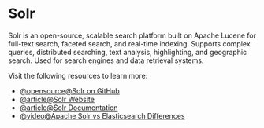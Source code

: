 # Solr

Solr is an open-source, scalable search platform built on Apache Lucene for full-text search, faceted search, and real-time indexing. Supports complex queries, distributed searching, text analysis, highlighting, and geographic search. Used for search engines and data retrieval systems.

Visit the following resources to learn more:

- [@opensource@Solr on GitHub](https://github.com/apache/solr)
- [@article@Solr Website](https://solr.apache.org/)
- [@article@Solr Documentation](https://solr.apache.org/resources.html#documentation)
- [@video@Apache Solr vs Elasticsearch Differences](https://www.youtube.com/watch?v=MMWBdSdbu5k)